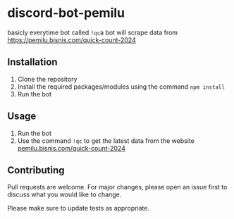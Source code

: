 # discord-bot-pemilu
basicly everytime bot called `!qc`a bot will scrape data from https://pemilu.bisnis.com/quick-count-2024

## Installation
1. Clone the repository
2. Install the required packages/modules using the command `npm install`
3. Run the bot

## Usage
1. Run the bot
2. Use the command `!qc` to get the latest data from the website [pemilu.bisnis.com/quick-count-2024](https://pemilu.bisnis.com/quick-count-2024)

## Contributing
Pull requests are welcome. For major changes, please open an issue first to discuss what you would like to change.

Please make sure to update tests as appropriate.
